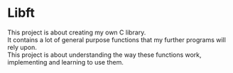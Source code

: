 # Libft

This project is about creating my own C library.\
It contains a lot of general purpose functions that my further programs will rely upon.\
This project is about understanding the way these functions work, implementing and learning to use them.
